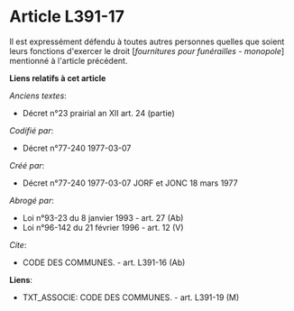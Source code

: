 # Article L391-17

Il est expressément défendu à toutes autres personnes quelles que soient leurs fonctions d'exercer le droit [*fournitures
pour funérailles - monopole*] mentionné à l'article précédent.

**Liens relatifs à cet article**

_Anciens textes_:

  - Décret n°23 prairial an XII art. 24 (partie)

_Codifié par_:

  - Décret n°77-240 1977-03-07

_Créé par_:

  - Décret n°77-240 1977-03-07 JORF et JONC 18 mars 1977

_Abrogé par_:

  - Loi n°93-23 du 8 janvier 1993 - art. 27 (Ab)
  - Loi n°96-142 du 21 février 1996 - art. 12 (V)

_Cite_:

  - CODE DES COMMUNES. - art. L391-16 (Ab)

**Liens**:

  - TXT_ASSOCIE: CODE DES COMMUNES. - art. L391-19 (M)
